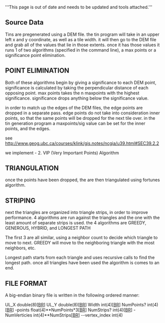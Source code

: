 '''This page is out of date and needs to be updated and tools attached.'''

## Source Data ##

Tins are pregenerated using a DEM file. the tin program will take in an upper left x and y coordinate, as well as a tile width. it will then go to the DEM file and grab all of the values that lie in those extents. once it has those values it runs 1 of two algorithms (specified in the command line), a max points or a significance point elimination.

## POINT ELIMINATION ##

Both of these algorithms begin by giving a significance to each DEM point, significance is calculated by taking the perpendicular distance of each opposing point. max points takes the n maxpoints with the highest significance. significance drops anything below the significance value.

in order to match up the edges of the DEM files, the edge points are dropped in a separate pass. edge points do not take into consideration inner points, so that the same points will be dropped for the next tile over. in the tin generation program a maxpoints/sig value can be set for the inner points, and the edges.

see http://www.geog.ubc.ca/courses/klink/gis.notes/ncgia/u39.html#SEC39.2.2

we implement - 2. VIP (Very Important Points) Algorithm


## TRIANGULATION ##

once the points have been dropped, the are then triangulated using fortunes algorithm.


## STRIPING ##

next the triangles are organized into triangle strips, in order to improve performance. 4 algorithms are run against the triangles and the one with the least amount of separate strips is used. the 4 algorithms are GREEDY, GENEROUS, HYBRID, and LONGEST PATH

The first 3 are all similar, using a neighbor count to decide which triangle to move to next. GREEDY will move to the neighboring triangle with the most neighbors, etc.

Longest path starts from each triangle and uses recursive calls to find the longest path. once all triangles have been used the algorithm is comes to an end.

## FILE FORMAT ##

A big-endian binary file is written in the following ordered manner:

UL\_X double(8)[[BR](BR.md)]
UL\_Y double(8)[[BR](BR.md)]
Width int(4)[[BR](BR.md)]
NumPoints? int(4)[[BR](BR.md)]
-points float(4)**NumPoints\*3[[BR](BR.md)]
NumStrips? int(4)[[BR](BR.md)]
-NumVerticies int(4)**NumStrips[[BR](BR.md)]
--vertex\_index int(4)